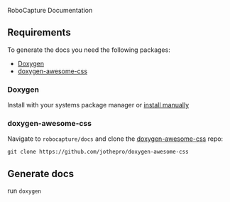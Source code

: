 RoboCapture Documentation

## Requirements

To generate the docs you need the following packages:
- [Doxygen](https://www.doxygen.nl/)
- [doxygen-awesome-css](https://github.com/jothepro/doxygen-awesome-css)

### Doxygen
Install with your systems package manager or [install manually](https://www.doxygen.nl/manual/install.html#install_bin_unix)

### doxygen-awesome-css
Navigate to `robocapture/docs` and clone the [doxygen-awesome-css](https://github.com/jothepro/doxygen-awesome-css) repo:

`git clone https://github.com/jothepro/doxygen-awesome-css`

## Generate docs
run `doxygen`
